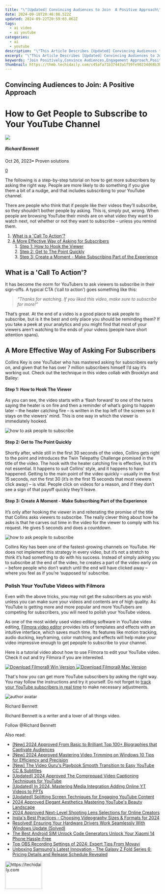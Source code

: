 ```yaml
---
title: "\"[Updated] Convincing Audiences to Join  A Positive Approach\""
date: 2024-09-18T20:46:08.522Z
updated: 2024-09-22T20:59:03.062Z
tags:
  - ai video
  - ai youtube
categories:
  - ai
  - youtube
description: "\"This Article Describes [Updated] Convincing Audiences to Join: A Positive Approach\""
excerpt: "\"This Article Describes [Updated] Convincing Audiences to Join: A Positive Approach\""
keywords: "Join Positively,Convince Audiences,Engagement Approach,Positive Persuasion,Attraction Strategy,Influence Tactics,Audience Engagement"
thumbnail: https://thmb.techidaily.com/c45afa71b37443a1f59fe90234d68b3b0e50e4c51b39e47e7a2ccf645d397043.PNG
---
```


## Convincing Audiences to Join: A Positive Approach

# How to Get People to Subscribe to Your YouTube Channel

![](https://images.wondershare.com/filmora/article-images/richard-bennett.jpg)

##### Richard Bennett

 Oct 26, 2023• Proven solutions

[0](#commentsBoxSeoTemplate)

The following is a step-by-step tutorial on how to get more subscribers by asking the right way. People are more likely to do something if you give them a bit of a nudge, and that includes subscribing to your YouTube channel.

There are people who think that if people like their videos they’ll subscribe, so they shouldn’t bother people by asking. This is, simply put, wrong. When people are browsing YouTube their minds are on what video they want to watch next, not whether or not they want to subscribe – unless you remind them.

1. [What is a 'Call To Action'?](#cta)
2. [A More Effective Way of Asking for Subscribers](#betterway)  
   1. [Step 1: How to Hook the Viewer](#hook)  
   2. [Step 2: Get to The Point Quickly](#point)  
   3. [Step 3: Create a Moment - Make Subscribing Part of the Experience](#moment)

## What is a 'Call To Action'?

It has become the norm for YouTubers to ask viewers to subscribe in their sign-offs. A typical CTA (‘call to action’) goes something like this:

> _“Thanks for watching. If you liked this video, make sure to subscribe for more!”_

That’s great. At the end of a video is a good place to ask people to subscribe, but is it the best and only place you should be reminding them? If you take a peek at your analytics and you might find that most of your viewers aren’t watching to the ends of your videos (people have short attention spans).

## A More Effective Way of Asking For Subscribers

Collins Key is one YouTuber who has mastered asking for subscribers early on, and given that he has over 7 million subscribers himself I’d say it’s working out. Check out the technique in this video collab with Brooklyn and Bailey:

#### Step 1: How to Hook The Viewer

As you can see, the video starts with a ‘flash forward’ to one of the twins saying the heater is on fire and then a reminder of what’s going to happen later – the heater catching fire – is written in the top left of the screen so it stays on the viewers' mind. This is one way in which the viewer is immediately hooked.

![how to ask people to subscribe](https://images.wondershare.com/filmora/article-images/ask-people-to-subscribe-by-hook.jpg)

#### Step 2: Get to The Point Quickly

Shortly after, while still in the first 30 seconds of the video, Collins gets right to the point and introduces the Twin Telepathy Challenge promised in the title of the video. The hook with the heater catching fire is effective, but it’s not essential. It happens to suit Collins’ style, and it happens to have happened. Getting to the main point of the video quickly – usually in the first 15 seconds, not the first 30 (it’s in the first 15 seconds that most viewers click away) – is vital. People click on videos for a reason, and if they don’t see a sign of that payoff quickly they’ll leave.

#### Step 3: Create A Moment - Make Subscribing Part of the Experience

It’s only after hooking the viewer in and reiterating the promise of the title that Collins asks viewers to subscribe. The really clever thing about how he asks is that he carves out time in the video for the viewer to comply with his request. He gives 5 seconds and does a countdown.

![how to ask people to subscribe](https://images.wondershare.com/filmora/article-images/ask-people-to-subscribe-in-perfect-moment.jpg)

Collins Key has been one of the fastest-growing channels on YouTube. He does not implement this strategy in every video, but it’s not a stretch to think it’s had something to do with his success. Instead of simply asking you to subscribe at the end of the video, he creates a part of the video early on – before people who don’t watch until the end will have clicked away – where you feel as if you’re ‘supposed to’ subscribe.

### Polish Your YouTube Videos with Filmora

Even with the above tricks, you may not get the subscribers as you wish unless you can make sure your videos and contents are of high quality. As YouTube is getting more and more popular and more YouTubers are competing for subscribers, you will need to polish your YouTube videos.

As one of the most widely used video editing software in YouTube video editing, [Filmora video editor](https://tools.techidaily.com/wondershare/filmora/download/) provides lots of templates and effects with an intuitive interface, which saves much time. Its features like motion tracking, audio ducking, keyframing, color matching and effects will help make your video impressive enough to get pepople to subscribe to your channel.

Here is a tutorial video about how to use Filmora to edit your YouTube video. Check it out and try Filmora if you are interested.

[![Download Filmora9 Win Version](https://images.wondershare.com/filmora/guide/download-btn-win.jpg) ](https://tools.techidaily.com/wondershare/filmora/download/) [![Download Filmora9 Mac Version](https://images.wondershare.com/filmora/guide/download-btn-mac.jpg) ](https://tools.techidaily.com/wondershare/filmora/download/)

That's how you can get more YouTube subscribers by asking the right way. You may follow the instructions and try it yourself. Do not forget to [track your YouTube subscribers in real time](https://tools.techidaily.com/wondershare/filmora/download/) to make necessary adjustments.

![author avatar](https://images.wondershare.com/filmora/article-images/richard-bennett.jpg)

Richard Bennett

Richard Bennett is a writer and a lover of all things video.

Follow @Richard Bennett

<ins class="adsbygoogle"
     style="display:block"
     data-ad-format="autorelaxed"
     data-ad-client="ca-pub-7571918770474297"
     data-ad-slot="1223367746"></ins>

<ins class="adsbygoogle"
     style="display:block"
     data-ad-client="ca-pub-7571918770474297"
     data-ad-slot="8358498916"
     data-ad-format="auto"
     data-full-width-responsive="true"></ins>

<span class="atpl-alsoreadstyle">Also read:</span>
<div><ul>
<li><a href="https://facebook-videos.techidaily.com/new-2024-approved-from-basic-to-brilliant-top-100plus-biographies-that-captivate-audiences/"><u>[New] 2024 Approved From Basic to Brilliant Top 100+ Biographies that Captivate Audiences</u></a></li>
<li><a href="https://fox-helps.techidaily.com/new-2024-approved-mastering-video-trimming-on-windows-10-tips-for-efficiency-and-precision/"><u>[New] 2024 Approved Mastering Video Trimming on Windows 10 Tips for Efficiency and Precision</u></a></li>
<li><a href="https://youtube-lab.techidaily.com/he-video-gurus-playbook-smooth-transition-to-easy-youtube-cc-and-subtitles/"><u>[New] The Video Guru's Playbook Smooth Transition to Easy YouTube CC & Subtitles</u></a></li>
<li><a href="https://youtube-lab.techidaily.com/ed-2024-approved-the-comprequad-video-captioning-techniques-for-youtube/"><u>[Updated] 2024 Approved The Comprequad Video Captioning Techniques for YouTube</u></a></li>
<li><a href="https://youtube-lab.techidaily.com/ed-in-2024-mastering-media-integration-adding-online-yt-videos-to-ppts/"><u>[Updated] In 2024, Mastering Media Integration Adding Online YT Videos to PPTs</u></a></li>
<li><a href="https://youtube-lab.techidaily.com/ed-splitting-screen-techniques-for-engaging-youtube-content/"><u>[Updated] Splitting Screen Techniques for Engaging YouTube Content</u></a></li>
<li><a href="https://youtube-lab.techidaily.com/approved-elegant-aesthetics-mastering-youtubes-beauty-landscape/"><u>2024 Approved Elegant Aesthetics Mastering YouTube's Beauty Landscape</u></a></li>
<li><a href="https://youtube-lab.techidaily.com/approved-next-level-shooting-lens-selections-for-online-creators/"><u>2024 Approved Next-Level Shooting Lens Selections for Online Creators</u></a></li>
<li><a href="https://instagram-videos.techidaily.com/instas-best-practices-choosing-videography-sizes-and-formats-for-2024/"><u>Insta's Best Practices - Choosing Videography Sizes & Formats for 2024</u></a></li>
<li><a href="https://common-error.techidaily.com/resolved-ensuring-your-hardware-drivers-work-seamlessly-with-windows-update-solved/"><u>Resolved! Ensuring Your Hardware Drivers Work Seamlessly With Windows Update (Solved)</u></a></li>
<li><a href="https://sim-unlock.techidaily.com/the-best-android-sim-unlock-code-generators-unlock-your-xiaomi-14-phone-hassle-free-by-drfone-android/"><u>The Best Android SIM Unlock Code Generators Unlock Your Xiaomi 14 Phone Hassle-Free</u></a></li>
<li><a href="https://technical-tips.techidaily.com/top-obs-recording-settings-of-2024-expert-tips-from-movavi/"><u>Top OBS Recording Settings of 2024: Expert Tips From Movavi</u></a></li>
<li><a href="https://tech-recovery.techidaily.com/unboxing-samsungs-latest-innovation-the-galaxy-z-fold-series-6-pricing-details-and-release-schedule-revealed/"><u>Unboxing Samsung's Latest Innovation - The Galaxy Z Fold Series 6: Pricing Details and Release Schedule Revealed</u></a></li>
</ul></div>

<!-- affiliate ads begin -->
<a href="https://aligracehair.sjv.io/c/5597632/2135407/19272" target="_top" id="2135407">
  <img src="//a.impactradius-go.com/display-ad/19272-2135407" border="0" alt="https://techidaily.com" width="120" height="90"/>
</a>
<img height="0" width="0" src="https://aligracehair.sjv.io/i/5597632/2135407/19272" style="position:absolute;visibility:hidden;" border="0" />
<!-- affiliate ads end -->


